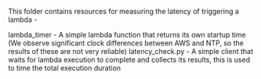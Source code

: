 This folder contains resources for measuring the latency of triggering a lambda -

lambda_timer - A simple lambda function that returns its own startup time (We observe significant clock differences between AWS and NTP, so the results of these are not very reliable)
latency_check.py - A simple client that waits for lambda execution to complete and collects its results, this is used to time the total execution duration